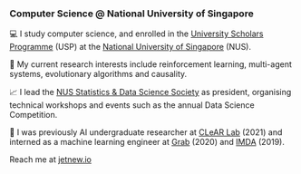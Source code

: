 ### Computer Science @ National University of Singapore

💻 I study computer science, and enrolled in the [University Scholars Programme](https://www.usp.nus.edu.sg/) (USP) at the [National University of Singapore](https://www.comp.nus.edu.sg/) (NUS).

🧠 My current research interests include reinforcement learning, multi-agent systems, evolutionary algorithms and causality.

📈 I lead the [NUS Statistics & Data Science Society](https://sites.google.com/view/nussds) as president, organising technical workshops and events such as the annual Data Science Competition.

💼 I was previously AI undergraduate researcher at [CLeAR Lab](https://clear-nus.github.io/) (2021) and interned as a machine learning engineer at [Grab](https://www.grab.com/sg/) (2020) and [IMDA](https://www.imda.gov.sg/) (2019).

Reach me at [jetnew.io](https://jetnew.io)
